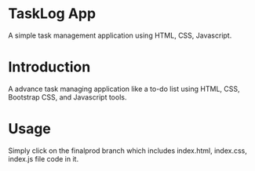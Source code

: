 # TaskLog App

A simple task management application using HTML, CSS, Javascript.

# Introduction

A advance task managing application like a to-do list using HTML, CSS, Bootstrap CSS, and Javascript tools.

# Usage

Simply click on the finalprod branch which includes index.html, index.css, index.js file code in it.

